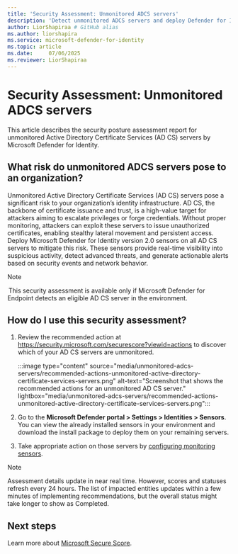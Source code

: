 ```yaml
---
title: 'Security Assessment: Unmonitored ADCS servers'
description: 'Detect unmonitored ADCS servers and deploy Defender for Identity sensors to help prevent unauthorized certificate issuance and privilege escalation.'
author: LiorShapiraa # GitHub alias
ms.author: liorshapira
ms.service: microsoft-defender-for-identity
ms.topic: article
ms.date:     07/06/2025
ms.reviewer: LiorShapiraa
---
```


# Security Assessment: Unmonitored ADCS servers

This article describes the security posture assessment report for unmonitored Active Directory Certificate Services (AD CS) servers by Microsoft Defender for Identity.


## What risk do unmonitored ADCS servers pose to an organization?

Unmonitored Active Directory Certificate Services (AD CS) servers pose a significant risk to your organization’s identity infrastructure. AD CS, the backbone of certificate issuance and trust, is a high-value target for attackers aiming to escalate privileges or forge credentials. Without proper monitoring, attackers can exploit these servers to issue unauthorized certificates, enabling stealthy lateral movement and persistent access. Deploy Microsoft Defender for Identity version 2.0 sensors on all AD CS servers to mitigate this risk. These sensors provide real-time visibility into suspicious activity, detect advanced threats, and generate actionable alerts based on security events and network behavior.

> [!NOTE]
>  This security assessment is available only if Microsoft Defender for Endpoint detects an eligible AD CS server in the environment.

## How do I use this security assessment?

1. Review the recommended action at https://security.microsoft.com/securescore?viewid=actions to discover which of your AD CS servers are unmonitored.

    :::image type="content" source="media/unmonitored-adcs-servers/recommended-actions-unmonitored-active-directory-certificate-services-servers.png" alt-text="Screenshot that shows the recommended actions for an unmonitored AD CS server." lightbox="media/unmonitored-adcs-servers/recommended-actions-unmonitored-active-directory-certificate-services-servers.png":::

1. Go to the **Microsoft Defender portal > Settings > Identities > Sensors**. You can view the already installed sensors in your environment and download the install package to deploy them on your remaining servers.
1. Take appropriate action on those servers by [configuring monitoring sensors](/defender-for-identity/deploy/active-directory-federation-services).

> [!NOTE]
> Assessment details update in near real time. However, scores and statuses refresh every 24 hours. The list of impacted entities updates within a few minutes of implementing recommendations, but the overall status might take longer to show as Completed.

## Next steps

Learn more about [Microsoft Secure Score](/defender-xdr/microsoft-secure-score).